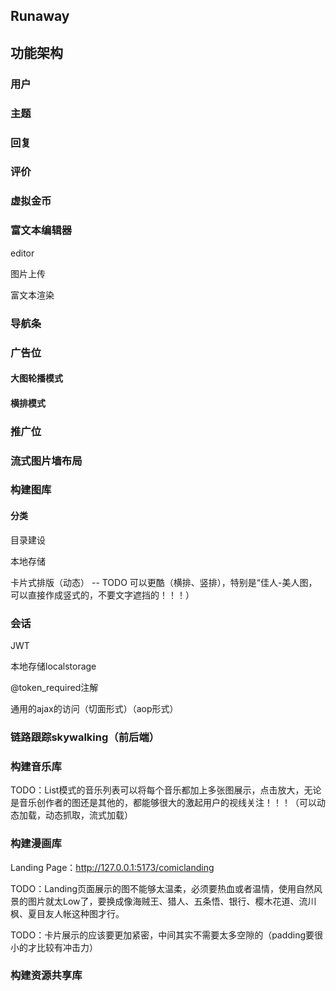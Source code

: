 ## Runaway

## 功能架构

### 用户

### 主题

### 回复

### 评价

### 虚拟金币

### 富文本编辑器

editor

图片上传

富文本渲染

### 导航条

### 广告位

#### 大图轮播模式

#### 横排模式

### 推广位

### 流式图片墙布局

### 构建图库

#### 分类

目录建设

本地存储

卡片式排版（动态） -- TODO 可以更酷（横排、竖排），特别是“佳人-美人图，可以直接作成竖式的，不要文字遮挡的！！！）

### 会话

JWT

本地存储localstorage

@token_required注解

通用的ajax的访问（切面形式）（aop形式）

### 链路跟踪skywalking（前后端）

### 构建音乐库

TODO：List模式的音乐列表可以将每个音乐都加上多张图展示，点击放大，无论是音乐创作者的图还是其他的，都能够很大的激起用户的视线关注！！！（可以动态加载，动态抓取，流式加载）

### 构建漫画库

Landing Page：http://127.0.0.1:5173/comiclanding

TODO：Landing页面展示的图不能够太温柔，必须要热血或者温情，使用自然风景的图片就太Low了，要换成像海贼王、猎人、五条悟、银行、樱木花道、流川枫、夏目友人帐这种图才行。

TODO：卡片展示的应该要更加紧密，中间其实不需要太多空隙的（padding要很小的才比较有冲击力）


### 构建资源共享库

